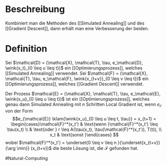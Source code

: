 # Beschreibung
Kombiniert man die Methoden des [[Simulated Annealing]] und des [[Gradient Descent]], dann erhält man eine Verbesserung der beiden.


# Definition
Sei $\mathcal{D} = (\mathcal{X}, \mathcal{T}, \tau, e_\mathcal{D}, \wink{x_t}_{0 \leq u \leq t})$ ein [[Optimierungsprozess]], welches [[Simulated Annealing]] verwendet.
Sei $\mathcal{F} = (\mathcal{X}, \mathcal{T}, \tau, e_\mathcal{F}, \wink{x_{t+v}}_{0 \leq v \leq t})$ ein [[Optimierungsprozess]], welches [[Gradient Descent]] verwendet.

Der Prozess $\mathcal{E} = (\mathcal{X}, \mathcal{T}, \tau, e_\mathcal{E}, \wink{x_u}_{0 \leq u \leq t})$ ist ein [[Optimierungsprozess]], welches genau dann Simulated Annealing mit $n$ Schritten Local Gradient ist, wenn $e_\mathcal{E}$ von der Form 
$$e_{\mathcal{E}} \klam{\wink{x_u}_{0 \leq u \leq t, \tau}} = x_{t+1} = \begin{cases}\mathcal{F}^*(x_t') & \text{wenn }\mathcal{F}^*(x_t') \leq \tau(x_t) \\
& \text{oder } r \leq A(\tau(x_t), \tau(\mathcal{F}^*(x_t')), T(t)), \\
x_t & \text{sonst }\end{cases}
$$
wobei $\mathcal{F}^*(x_t') = \underset{0 \leq v \leq n }{\underset{x_{t+v}}{\arg \min}} (x_{t+v})$
die beste Lösung ist, die $\mathcal{F}$ gefunden hat.




$\newcommand{\wink}[1]{\left\langle #1 \right\rangle}$
$\newcommand{\klam}[1]{\left( #1 \right)}$
$\newcommand{\Q}{\mathbb Q}$
$\newcommand{\R}{\mathbb R}$
$\newcommand{\C}{\mathbb C}$
$\newcommand{\F}{\mathbb F}$
$\newcommand{\Z}{\mathbb Z}$
$\newcommand{\N}{\mathbb N}$
$\newcommand{\a}{\alpha}$

#Natural-Computing 

